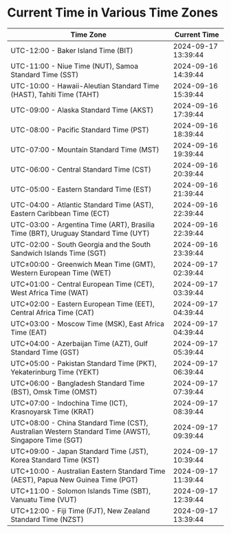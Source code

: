 # Current Time in Various Time Zones

| Time Zone | Current Time |
|-----------|--------------|
| UTC-12:00 - Baker Island Time (BIT) | 2024-09-17 13:39:44 |
| UTC-11:00 - Niue Time (NUT), Samoa Standard Time (SST) | 2024-09-16 14:39:44 |
| UTC-10:00 - Hawaii-Aleutian Standard Time (HAST), Tahiti Time (TAHT) | 2024-09-16 15:39:44 |
| UTC-09:00 - Alaska Standard Time (AKST) | 2024-09-16 17:39:44 |
| UTC-08:00 - Pacific Standard Time (PST) | 2024-09-16 18:39:44 |
| UTC-07:00 - Mountain Standard Time (MST) | 2024-09-16 19:39:44 |
| UTC-06:00 - Central Standard Time (CST) | 2024-09-16 20:39:44 |
| UTC-05:00 - Eastern Standard Time (EST) | 2024-09-16 21:39:44 |
| UTC-04:00 - Atlantic Standard Time (AST), Eastern Caribbean Time (ECT) | 2024-09-16 22:39:44 |
| UTC-03:00 - Argentina Time (ART), Brasília Time (BRT), Uruguay Standard Time (UYT) | 2024-09-16 22:39:44 |
| UTC-02:00 - South Georgia and the South Sandwich Islands Time (SGT) | 2024-09-16 23:39:44 |
| UTC±00:00 - Greenwich Mean Time (GMT), Western European Time (WET) | 2024-09-17 02:39:44 |
| UTC+01:00 - Central European Time (CET), West Africa Time (WAT) | 2024-09-17 03:39:44 |
| UTC+02:00 - Eastern European Time (EET), Central Africa Time (CAT) | 2024-09-17 04:39:44 |
| UTC+03:00 - Moscow Time (MSK), East Africa Time (EAT) | 2024-09-17 04:39:44 |
| UTC+04:00 - Azerbaijan Time (AZT), Gulf Standard Time (GST) | 2024-09-17 05:39:44 |
| UTC+05:00 - Pakistan Standard Time (PKT), Yekaterinburg Time (YEKT) | 2024-09-17 06:39:44 |
| UTC+06:00 - Bangladesh Standard Time (BST), Omsk Time (OMST) | 2024-09-17 07:39:44 |
| UTC+07:00 - Indochina Time (ICT), Krasnoyarsk Time (KRAT) | 2024-09-17 08:39:44 |
| UTC+08:00 - China Standard Time (CST), Australian Western Standard Time (AWST), Singapore Time (SGT) | 2024-09-17 09:39:44 |
| UTC+09:00 - Japan Standard Time (JST), Korea Standard Time (KST) | 2024-09-17 10:39:44 |
| UTC+10:00 - Australian Eastern Standard Time (AEST), Papua New Guinea Time (PGT) | 2024-09-17 11:39:44 |
| UTC+11:00 - Solomon Islands Time (SBT), Vanuatu Time (VUT) | 2024-09-17 12:39:44 |
| UTC+12:00 - Fiji Time (FJT), New Zealand Standard Time (NZST) | 2024-09-17 13:39:44 |
